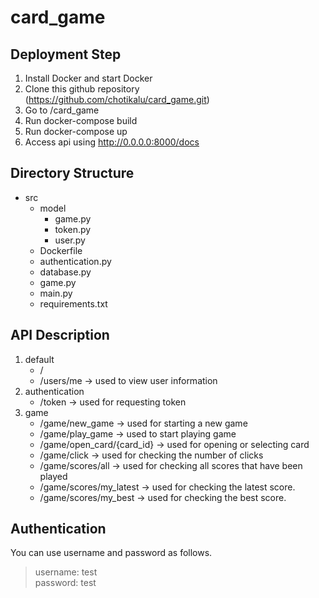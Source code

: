 # card_game

## Deployment Step
1. Install Docker and start Docker
2. Clone this github repository (https://github.com/chotikalu/card_game.git)
3. Go to /card_game
4. Run docker-compose build
5. Run docker-compose up
6. Access api using http://0.0.0.0:8000/docs

## Directory Structure
* src
  * model
    * game.py
    * token.py
    * user.py
  * Dockerfile
  * authentication.py
  * database.py
  * game.py
  * main.py
  * requirements.txt

## API Description
1. default 
   * / 
   * /users/me -> used to view user information
2. authentication 
   * /token -> used for requesting token
3. game 
   * /game/new_game -> used for starting a new game
   * /game/play_game -> used to start playing game
   * /game/open_card/{card_id} -> used for opening or selecting card
   * /game/click -> used for checking the number of clicks
   * /game/scores/all -> used for checking all scores that have been played
   * /game/scores/my_latest -> used for checking the latest score.
   * /game/scores/my_best -> used for checking the best score.

## Authentication
You can use username and password as follows.
> username: test  
password: test
